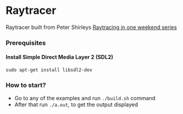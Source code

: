 # Raytracer
Raytracer built from Peter Shirleys [Raytracing in one weekend series](https://raytracing.github.io/books/RayTracingInOneWeekend.html)


### Prerequisites

#### Install Simple Direct Media Layer 2 (SDL2)
``` sudo apt-get install libsdl2-dev ```

### How to start?
- Go to any of the examples and run `./build.sh` command
- After that run `./a.out`, to get the output displayed
